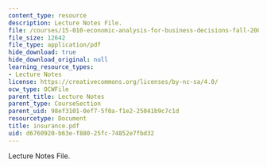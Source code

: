 ```yaml
---
content_type: resource
description: Lecture Notes File.
file: /courses/15-010-economic-analysis-for-business-decisions-fall-2004/d6760920b63ef88025fc74852e7fbd32_insurance.pdf
file_size: 12642
file_type: application/pdf
hide_download: true
hide_download_original: null
learning_resource_types:
- Lecture Notes
license: https://creativecommons.org/licenses/by-nc-sa/4.0/
ocw_type: OCWFile
parent_title: Lecture Notes
parent_type: CourseSection
parent_uid: 98ef3101-0ef7-5f0a-f1e2-25041b9c7c1d
resourcetype: Document
title: insurance.pdf
uid: d6760920-b63e-f880-25fc-74852e7fbd32
---
```

Lecture Notes File.